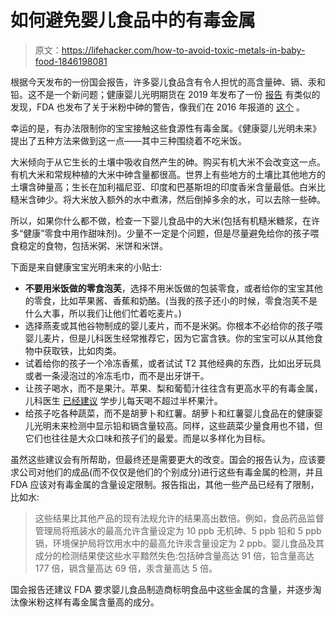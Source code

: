 # 如何避免婴儿食品中的有毒金属

> 原文：<https://lifehacker.com/how-to-avoid-toxic-metals-in-baby-food-1846198081>

根据今天发布的一份国会报告，许多婴儿食品含有令人担忧的高含量砷、镉、汞和铅。这不是一个新问题；健康婴儿光明期货在 2019 年发布了一份 [报告](https://www.healthybabyfood.org/sites/healthybabyfoods.org/files/2020-04/BabyFoodReport_ENGLISH_R6.pdf) 有类似的发现，FDA 也发布了关于米粉中砷的警告，像我们在 2016 年报道的 [这个](https://lifehacker.com/don-t-feed-babies-a-ton-of-rice-cereal-says-fda-1770782825) 。



幸运的是，有办法限制你的宝宝接触这些食源性有毒金属。《健康婴儿光明未来》提出了五种方法来做到这一点——其中三种围绕着不吃米饭。

大米倾向于从它生长的土壤中吸收自然产生的砷。购买有机大米不会改变这一点。有机大米和常规种植的大米中砷含量都很高。世界上有些地方的土壤比其他地方的土壤含砷量高；生长在加利福尼亚、印度和巴基斯坦的印度香米含量最低。白米比糙米含砷少。将大米放入额外的水中煮沸，然后倒掉多余的水，可以去除一些砷。

所以，如果你什么都不做，检查一下婴儿食品中的大米(包括有机糙米糖浆，在许多“健康”零食中用作甜味剂)。少量不一定是个问题，但是尽量避免给你的孩子喂食稳定的食物，包括米粥、米饼和米饼。

下面是来自健康宝宝光明未来的小贴士:

*   **不要用米饭做的零食泡芙**，选择不用米饭做的包装零食，或者给你的宝宝其他的零食，比如苹果酱、香蕉和奶酪。(当我的孩子还小的时候，零食泡芙不是什么大事，所以我们让他们忙着吃麦片。)
*   选择燕麦或其他谷物制成的婴儿麦片，而不是米粥。你根本不必给你的孩子喂婴儿麦片，但是儿科医生经常推荐它，因为它富含铁。你的宝宝可以从其他食物中获取铁，比如肉类。
*   试着给你的孩子一个冷冻香蕉，或者试试 T2 其他经典的东西，比如出牙玩具或者一条浸泡过的冷冻毛巾，而不是出牙饼干。
*   让孩子喝水，而不是果汁。苹果、梨和葡萄汁往往含有更高水平的有毒金属，儿科医生 [已经建议](https://lifehacker.com/how-to-wean-your-kids-off-juice-1838262167) 学步儿每天喝不超过半杯果汁。
*   给孩子吃各种蔬菜，而不是胡萝卜和红薯。胡萝卜和红薯婴儿食品在的健康婴儿光明未来检测中显示铅和镉含量较高。同样，这些蔬菜少量食用也不错，但它们也往往是大众口味和孩子们的最爱。而是以多样化为目标。

虽然这些建议会有所帮助，但最终还是需要更大的改变。国会的报告认为，应该要求公司对他们的成品(而不仅仅是他们的个别成分)进行这些有毒金属的检测，并且 FDA 应该对有毒金属的含量设定限制。报告指出，其他一些产品已经有了限制，比如水:

> 这些结果比其他产品的现有法规允许的结果高出数倍。例如，食品药品监督管理局将瓶装水的最高允许含量设定为 10 ppb 无机砷、5 ppb 铅和 5 ppb 镉，环境保护局将饮用水中的最高允许汞含量设定为 2 ppb。婴儿食品及其成分的检测结果使这些水平黯然失色:包括砷含量高达 91 倍，铅含量高达 177 倍，镉含量高达 69 倍，汞含量高达 5 倍。

国会报告还建议 FDA 要求婴儿食品制造商标明食品中这些金属的含量，并逐步淘汰像米粉这样有毒金属含量高的成分。